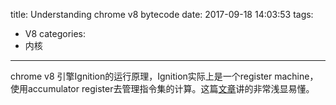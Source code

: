 title: Understanding chrome v8 bytecode
date: 2017-09-18 14:03:53
tags:
- V8
categories:
- 内核
---

chrome v8 引擎Ignition的运行原理，Ignition实际上是一个register machine，使用accumulator register去管理指令集的计算。这篇[文章](https://medium.com/dailyjs/understanding-v8s-bytecode-317d46c94775)讲的非常浅显易懂。
